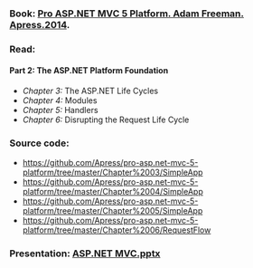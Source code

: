 ### Book: [Pro ASP.NET MVC 5 Platform. Adam Freeman. Apress.2014](http://www.apress.com/la/book/9781430265412).

### Read: 
#### Part 2: The ASP.NET Platform Foundation 
- *Chapter 3:* The ASP.NET Life Cycles
- *Chapter 4:* Modules
- *Chapter 5:* Handlers
- *Chapter 6:* Disrupting the Request Life Cycle

### Source code: 
- https://github.com/Apress/pro-asp.net-mvc-5-platform/tree/master/Chapter%2003/SimpleApp
- https://github.com/Apress/pro-asp.net-mvc-5-platform/tree/master/Chapter%2004/SimpleApp
- https://github.com/Apress/pro-asp.net-mvc-5-platform/tree/master/Chapter%2005/SimpleApp
- https://github.com/Apress/pro-asp.net-mvc-5-platform/tree/master/Chapter%2006/RequestFlow

### Presentation: [ASP.NET MVC.pptx](https://github.com/EPM-RD-NETLAB/ASP.NET.MVC/tree/master/Presentations)
